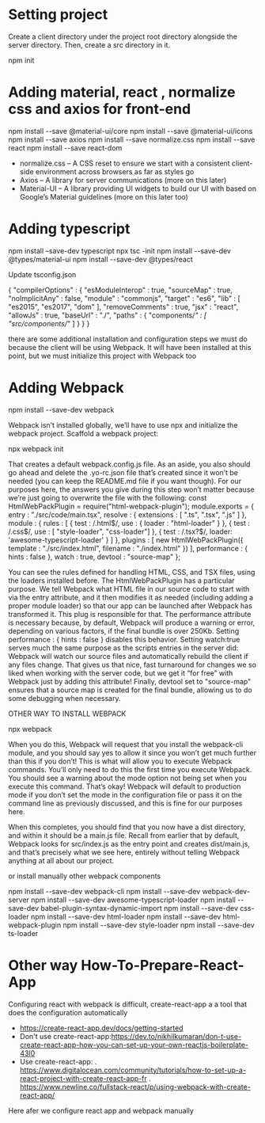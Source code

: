 # Setting project


Create a client directory under the project root directory alongside the server directory.
Then, create a src directory in it.

npm init

# Adding material, react , normalize css and axios for front-end

npm install --save @material-ui/core
npm install --save @material-ui/icons
npm install --save axios
npm install --save normalize.css
npm install --save react
npm install --save react-dom


- normalize.css – A CSS reset to ensure we start with a consistent client-side environment across browsers as far as styles go
- Axios – A library for server communications (more on this later)
- Material-UI – A library providing UI widgets to build our UI with based on Google’s Material guidelines (more on this later too)

# Adding typescript

npm install –save-dev typescript
npx tsc -init
npm install --save-dev @types/material-ui
npm install --save-dev @types/react

Update tsconfig.json

{
"compilerOptions" : {
"esModuleInterop" : true,
"sourceMap" : true,
"noImplicitAny" : false,
"module" : "commonjs",
"target" : "es6",
"lib" : [ "es2015", "es2017", "dom" ],
"removeComments" : true,
"jsx" : "react",
"allowJs" : true,
"baseUrl" : "./",
"paths" : { "components/*" : [ "src/components/*" ] }
}
}

there are some additional installation and configuration steps we must do because the client will be using Webpack. It will have been installed at this point, but we must initialize this project with Webpack too

# Adding Webpack

npm install --save-dev webpack

Webpack isn’t installed globally, we’ll have to use npx and initialize the webpack project.
Scaffold a webpack project: 


npx webpack init


That creates a default webpack.config.js file. As an aside, you also should go ahead and delete the .yo-rc.json file that’s created since it won’t be needed (you can keep the README.md file if you want though). For our purposes here, the answers you give during this step won’t matter because we’re just going to overwrite the file with the following:
const HtmlWebPackPlugin = require("html-webpack-plugin");
module.exports = {
entry : "./src/code/main.tsx",
resolve : { extensions : [ ".ts", ".tsx", ".js" ] },
module : {
rules : [
{ test : /\.html$/, use : { loader : "html-loader" } },
{ test : /\.css$/,
use : [ "style-loader", "css-loader"] },
{ test : /\.tsx?$/, loader: 'awesome-typescript-loader' }
]
},
plugins : [
new HtmlWebPackPlugin({ template : "./src/index.html",
filename : "./index.html" })
],
performance : { hints : false },
watch : true, devtool : "source-map"
};


You can see the rules defined for handling HTML, CSS, and TSX files, using the loaders installed before.
The HtmlWebPackPlugin has a particular purpose. We tell Webpack what HTML file in our source code to start with via the entry attribute, and it then modifies it as needed (including adding a proper module loader) so that our app can be launched after Webpack has transformed it. This plug is responsible for that.
The performance attribute is necessary because, by default, Webpack will produce a warning or error, depending on various factors, if the final bundle is over 250Kb. Setting performance : { hints : false } disables this behavior.
Setting watch:true serves much the same purpose as the scripts entries in the server did: Webpack will watch our source files and automatically rebuild the client if any files change. That gives us that nice, fast turnaround for changes we so liked when working with the server code, but we get it “for free” with Webpack just by adding this attribute!
Finally, devtool set to "source-map" ensures that a source map is created for the final bundle, allowing us to do some debugging when necessary.



OTHER WAY TO INSTALL WEBPACK

npx webpack

When you do this, Webpack will request that you install the webpack-cli module, and you should say yes to allow it since you won’t get much further than this if you don’t! This is what will allow you to execute Webpack commands. You’ll only need to do this the first time you execute Webpack. You should see a warning about the mode option not being set when you execute this command. That’s okay! Webpack will default to production mode if you don’t set the mode in the configuration file or pass it on the command line as previously discussed, and this is fine for our purposes here.

When this completes, you should find that you now have a dist directory, and within it should be a main.js file. Recall from earlier that by default, Webpack looks for src/index.js as the entry point and creates dist/main.js, and that’s precisely what we see here, entirely without telling Webpack anything at all about our project.

or install manually other webpack components

npm install --save-dev webpack-cli
npm install --save-dev webpack-dev-server
npm install --save-dev awesome-typescript-loader
npm install --save-dev babel-plugin-syntax-dynamic-import
npm install --save-dev css-loader
npm install --save-dev html-loader
npm install --save-dev html-webpack-plugin
npm install --save-dev style-loader
npm install --save-dev ts-loader

# Other way How-To-Prepare-React-App

Configuring react with webpack is difficult, create-react-app a a tool that does the configuration automatically
- https://create-react-app.dev/docs/getting-started
- Don't use create-react-app:https://dev.to/nikhilkumaran/don-t-use-create-react-app-how-you-can-set-up-your-own-reactjs-boilerplate-43l0
- Use create-react-app: 
  . https://www.digitalocean.com/community/tutorials/how-to-set-up-a-react-project-with-create-react-app-fr
  . https://www.newline.co/fullstack-react/p/using-webpack-with-create-react-app/

Here afer we configure react app and webpack manually

# 
